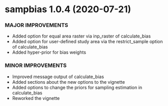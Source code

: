 sampbias 1.0.4 (2020-07-21)
=========================

### MAJOR IMPROVEMENTS
  * Added option for equal area raster via inp_raster of calculate_bias
  * Added option for user-defined study area via the restrict_sample option of calculate_bias
  * Added hyper-prior for bias weights
  
### MINOR IMPROVEMENTS
  * Improved message output of calculate_bias
  * Added sections about the new options to the vignette
  * Added options to change the priors for sampling estimation in calculate_bias
  * Reworked the vignette

